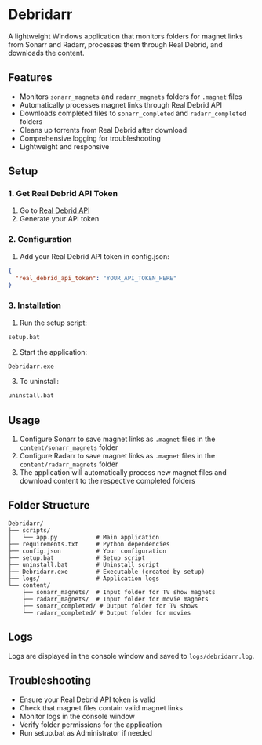 # Debridarr

A lightweight Windows application that monitors folders for magnet links from Sonarr and Radarr, processes them through Real Debrid, and downloads the content.

## Features

- Monitors `sonarr_magnets` and `radarr_magnets` folders for `.magnet` files
- Automatically processes magnet links through Real Debrid API
- Downloads completed files to `sonarr_completed` and `radarr_completed` folders
- Cleans up torrents from Real Debrid after download
- Comprehensive logging for troubleshooting
- Lightweight and responsive

## Setup

### 1. Get Real Debrid API Token

1. Go to [Real Debrid API](https://real-debrid.com/apitoken)
2. Generate your API token

### 2. Configuration

1. Add your Real Debrid API token in config.json:

```json
{
  "real_debrid_api_token": "YOUR_API_TOKEN_HERE"
}
```

### 3. Installation

1. Run the setup script:
```cmd
setup.bat
```

2. Start the application:
```cmd
Debridarr.exe
```

3. To uninstall:
```cmd
uninstall.bat
```

## Usage

1. Configure Sonarr to save magnet links as `.magnet` files in the `content/sonarr_magnets` folder
2. Configure Radarr to save magnet links as `.magnet` files in the `content/radarr_magnets` folder
3. The application will automatically process new magnet files and download content to the respective completed folders

## Folder Structure

```
Debridarr/
├── scripts/
│   └── app.py           # Main application
├── requirements.txt     # Python dependencies
├── config.json          # Your configuration
├── setup.bat            # Setup script
├── uninstall.bat        # Uninstall script
├── Debridarr.exe        # Executable (created by setup)
├── logs/                # Application logs
└── content/
    ├── sonarr_magnets/  # Input folder for TV show magnets
    ├── radarr_magnets/  # Input folder for movie magnets
    ├── sonarr_completed/ # Output folder for TV shows
    └── radarr_completed/ # Output folder for movies
```

## Logs

Logs are displayed in the console window and saved to `logs/debridarr.log`.

## Troubleshooting

- Ensure your Real Debrid API token is valid
- Check that magnet files contain valid magnet links
- Monitor logs in the console window
- Verify folder permissions for the application
- Run setup.bat as Administrator if needed